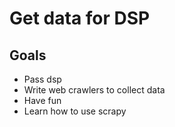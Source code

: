 # Get data for DSP

## Goals
- Pass dsp
- Write web crawlers to collect data
- Have fun
- Learn how to use scrapy
